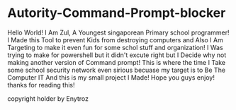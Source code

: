 # Autority-Command-Prompt-blocker
Hello World! I Am Zul, A Youngest singaporean Primary school programmer!
I Made this Tool to prevent Kids from destroying computers and Also I Am Targeting to make it even fun for some schol stuff and organization!
I Was trying to make for powershell but it didn't excute right but I Decide why not making another version of Command prompt!
This is where the time I Take some school security network even sirious becuase my target is to Be The Computer IT And this is my small project I Made!
Hope you guys enjoy! thanks for reading this!


copyright holder by Enytroz
